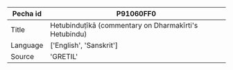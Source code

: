 |Pecha id | P91060FF0
| --- | --- 
|Title | Hetubinduṭīkā (commentary on Dharmakīrti's Hetubindu) 
|Language | ['English', 'Sanskrit']
|Source | 'GRETIL'